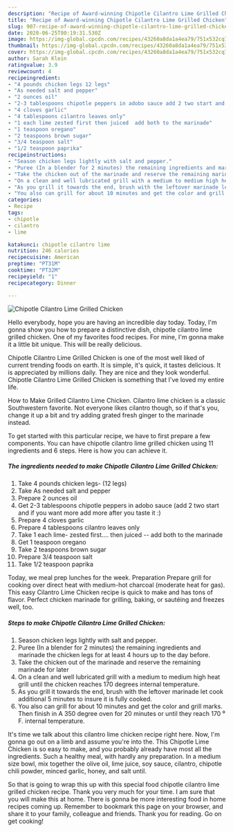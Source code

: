 ```yaml
---
description: "Recipe of Award-winning Chipotle Cilantro Lime Grilled Chicken"
title: "Recipe of Award-winning Chipotle Cilantro Lime Grilled Chicken"
slug: 907-recipe-of-award-winning-chipotle-cilantro-lime-grilled-chicken
date: 2020-06-25T00:19:31.530Z
image: https://img-global.cpcdn.com/recipes/43260a8da1a4ea79/751x532cq70/chipotle-cilantro-lime-grilled-chicken-recipe-main-photo.jpg
thumbnail: https://img-global.cpcdn.com/recipes/43260a8da1a4ea79/751x532cq70/chipotle-cilantro-lime-grilled-chicken-recipe-main-photo.jpg
cover: https://img-global.cpcdn.com/recipes/43260a8da1a4ea79/751x532cq70/chipotle-cilantro-lime-grilled-chicken-recipe-main-photo.jpg
author: Sarah Klein
ratingvalue: 3.9
reviewcount: 4
recipeingredient:
- "4 pounds chicken legs 12 legs"
- "As needed salt and pepper"
- "2 ounces oil"
- "2-3 tablespoons chipotle peppers in adobo sauce add 2 two start and if you want more add more after you taste it "
- "4 cloves garlic"
- "4 tablespoons cilantro leaves only"
- "1 each lime zested first then juiced  add both to the marinade"
- "1 teaspoon oregano"
- "2 teaspoons brown sugar"
- "3/4 teaspoon salt"
- "1/2 teaspoon paprika"
recipeinstructions:
- "Season chicken legs lightly with salt and pepper."
- "Puree (In a blender for 2 minutes) the remaining ingredients and marinade the chicken legs for at least 4 hours up to the day before."
- "Take the chicken out of the marinade and reserve the remaining marinade for later"
- "On a clean and well lubricated grill with a medium to medium high heat grill until the chicken reaches 170 degrees internal temperature."
- "As you grill it towards the end, brush with the leftover marinade let cook additional 5 minutes to insure it is fully cooked."
- "You also can grill for about 10 minutes and get the color and grill marks. Then finish in A 350 degree oven for 20 minutes or until they reach 170 ⁰ F. internal temperature."
categories:
- Recipe
tags:
- chipotle
- cilantro
- lime

katakunci: chipotle cilantro lime 
nutrition: 246 calories
recipecuisine: American
preptime: "PT31M"
cooktime: "PT32M"
recipeyield: "1"
recipecategory: Dinner

---
```



![Chipotle Cilantro Lime Grilled Chicken](https://img-global.cpcdn.com/recipes/43260a8da1a4ea79/751x532cq70/chipotle-cilantro-lime-grilled-chicken-recipe-main-photo.jpg)

Hello everybody, hope you are having an incredible day today. Today, I'm gonna show you how to prepare a distinctive dish, chipotle cilantro lime grilled chicken. One of my favorites food recipes. For mine, I'm gonna make it a little bit unique. This will be really delicious.

Chipotle Cilantro Lime Grilled Chicken is one of the most well liked of current trending foods on earth. It is simple, it's quick, it tastes delicious. It is appreciated by millions daily. They are nice and they look wonderful. Chipotle Cilantro Lime Grilled Chicken is something that I've loved my entire life.

How to Make Grilled Cilantro Lime Chicken. Cilantro lime chicken is a classic Southwestern favorite. Not everyone likes cilantro though, so if that&#39;s you, change it up a bit and try adding grated fresh ginger to the marinade instead.


To get started with this particular recipe, we have to first prepare a few components. You can have chipotle cilantro lime grilled chicken using 11 ingredients and 6 steps. Here is how you can achieve it.

<!--inarticleads1-->

##### The ingredients needed to make Chipotle Cilantro Lime Grilled Chicken:

1. Take 4 pounds chicken legs- (12 legs)
1. Take As needed salt and pepper
1. Prepare 2 ounces oil
1. Get 2-3 tablespoons chipotle peppers in adobo sauce (add 2 two start and if you want more add more after you taste it :)
1. Prepare 4 cloves garlic
1. Prepare 4 tablespoons cilantro leaves only
1. Take 1 each lime- zested first.... then juiced -- add both to the marinade
1. Get 1 teaspoon oregano
1. Take 2 teaspoons brown sugar
1. Prepare 3/4 teaspoon salt
1. Take 1/2 teaspoon paprika


Today, we meal prep lunches for the week. Preparation Prepare grill for cooking over direct heat with medium-hot charcoal (moderate heat for gas). This easy Cilantro Lime Chicken recipe is quick to make and has tons of flavor. Perfect chicken marinade for grilling, baking, or sautéing and freezes well, too. 

<!--inarticleads2-->

##### Steps to make Chipotle Cilantro Lime Grilled Chicken:

1. Season chicken legs lightly with salt and pepper.
1. Puree (In a blender for 2 minutes) the remaining ingredients and marinade the chicken legs for at least 4 hours up to the day before.
1. Take the chicken out of the marinade and reserve the remaining marinade for later
1. On a clean and well lubricated grill with a medium to medium high heat grill until the chicken reaches 170 degrees internal temperature.
1. As you grill it towards the end, brush with the leftover marinade let cook additional 5 minutes to insure it is fully cooked.
1. You also can grill for about 10 minutes and get the color and grill marks. Then finish in A 350 degree oven for 20 minutes or until they reach 170 ⁰ F. internal temperature.


It&#39;s time we talk about this cilantro lime chicken recipe right here. Now, I&#39;m gonna go out on a limb and assume you&#39;re into the. This Chipotle Lime Chicken is so easy to make, and you probably already have most all the ingredients. Such a healthy meal, with hardly any preparation. In a medium size bowl, mix together the olive oil, lime juice, soy sauce, cilantro, chipotle chili powder, minced garlic, honey, and salt until. 

So that is going to wrap this up with this special food chipotle cilantro lime grilled chicken recipe. Thank you very much for your time. I am sure that you will make this at home. There is gonna be more interesting food in home recipes coming up. Remember to bookmark this page on your browser, and share it to your family, colleague and friends. Thank you for reading. Go on get cooking!
